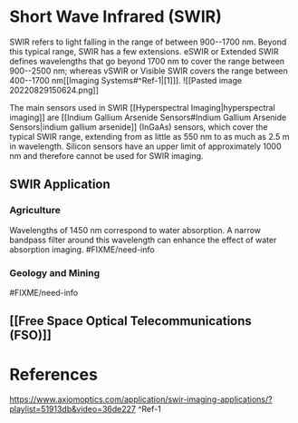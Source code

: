 # Short Wave Infrared (SWIR)
SWIR refers to light falling in the range of between 900--1700 nm. Beyond this typical range, SWIR has a few extensions. eSWIR or Extended SWIR defines wavelengths that go beyond 1700 nm to cover the range between 900--2500 nm; whereas vSWIR or Visible SWIR covers the range between 400--1700 nm[[Imaging Systems#^Ref-1|[1]]]. 
![[Pasted image 20220829150624.png]]

The main sensors used in SWIR [[Hyperspectral Imaging|hyperspectral imaging]] are [[Indium Gallium Arsenide Sensors#Indium Gallium Arsenide Sensors|indium gallium arsenide]] (InGaAs) sensors, which cover the typical SWIR range, extending from as little as 550 nm to as much as 2.5 m in wavelength. Silicon sensors have an upper limit of approximately 1000 nm and therefore cannot be used for SWIR imaging.

## SWIR Application
### Agriculture
Wavelengths of 1450 nm correspond to water absorption. A narrow bandpass filter around this wavelength can enhance the effect of water absorption imaging. #FIXME/need-info

### Geology and Mining
#FIXME/need-info 

## [[Free Space Optical Telecommunications (FSO)]]

# References
https://www.axiomoptics.com/application/swir-imaging-applications/?playlist=51913db&video=36de227 ^Ref-1